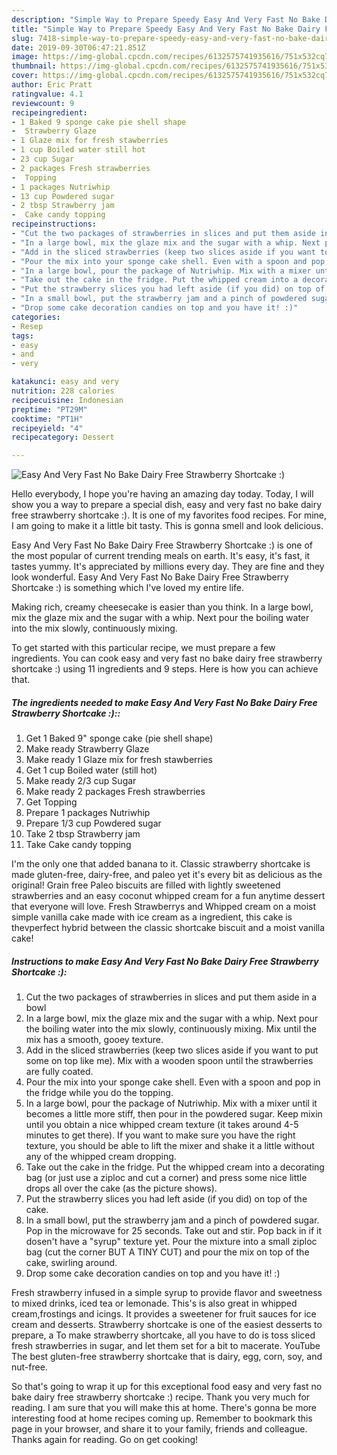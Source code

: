 ```yaml
---
description: "Simple Way to Prepare Speedy Easy And Very Fast No Bake Dairy Free Strawberry Shortcake :)"
title: "Simple Way to Prepare Speedy Easy And Very Fast No Bake Dairy Free Strawberry Shortcake :)"
slug: 7418-simple-way-to-prepare-speedy-easy-and-very-fast-no-bake-dairy-free-strawberry-shortcake
date: 2019-09-30T06:47:21.851Z
image: https://img-global.cpcdn.com/recipes/6132575741935616/751x532cq70/easy-and-very-fast-no-bake-dairy-free-strawberry-shortcake-recipe-main-photo.jpg
thumbnail: https://img-global.cpcdn.com/recipes/6132575741935616/751x532cq70/easy-and-very-fast-no-bake-dairy-free-strawberry-shortcake-recipe-main-photo.jpg
cover: https://img-global.cpcdn.com/recipes/6132575741935616/751x532cq70/easy-and-very-fast-no-bake-dairy-free-strawberry-shortcake-recipe-main-photo.jpg
author: Eric Pratt
ratingvalue: 4.1
reviewcount: 9
recipeingredient:
- 1 Baked 9 sponge cake pie shell shape
-  Strawberry Glaze
- 1 Glaze mix for fresh stawberries
- 1 cup Boiled water still hot
- 23 cup Sugar
- 2 packages Fresh strawberries
-  Topping
- 1 packages Nutriwhip
- 13 cup Powdered sugar
- 2 tbsp Strawberry jam
-  Cake candy topping
recipeinstructions:
- "Cut the two packages of strawberries in slices and put them aside in a bowl"
- "In a large bowl, mix the glaze mix and the sugar with a whip. Next pour the boiling water into the mix slowly, continuously mixing. Mix until the mix has a smooth, gooey texture."
- "Add in the sliced strawberries (keep two slices aside if you want to put some on top like me). Mix with a wooden spoon until the strawberries are fully coated."
- "Pour the mix into your sponge cake shell. Even with a spoon and pop in the fridge while you do the topping."
- "In a large bowl, pour the package of Nutriwhip. Mix with a mixer until it becomes a little more stiff, then pour in the powdered sugar. Keep mixin until you obtain a nice whipped cream texture (it takes around 4-5 minutes to get there). If you want to make sure you have the right texture, you should be able to lift the mixer and shake it a little without any of the whipped cream dropping."
- "Take out the cake in the fridge. Put the whipped cream into a decorating bag (or just use a ziploc and cut a corner) and press some nice little drops all over the cake (as the picture shows)."
- "Put the strawberry slices you had left aside (if you did) on top of the cake."
- "In a small bowl, put the strawberry jam and a pinch of powdered sugar. Pop in the microwave for 25 seconds. Take out and stir. Pop back in if it dosen&#39;t have a &#34;syrup&#34; texture yet. Pour the mixture into a small ziploc bag (cut the corner BUT A TINY CUT) and pour the mix on top of the cake, swirling around."
- "Drop some cake decoration candies on top and you have it! :)"
categories:
- Resep
tags:
- easy
- and
- very

katakunci: easy and very
nutrition: 228 calories
recipecuisine: Indonesian
preptime: "PT29M"
cooktime: "PT1H"
recipeyield: "4"
recipecategory: Dessert

---
```



![Easy And Very Fast No Bake Dairy Free Strawberry Shortcake :)](https://img-global.cpcdn.com/recipes/6132575741935616/751x532cq70/easy-and-very-fast-no-bake-dairy-free-strawberry-shortcake-recipe-main-photo.jpg)

Hello everybody, I hope you're having an amazing day today. Today, I will show you a way to prepare a special dish, easy and very fast no bake dairy free strawberry shortcake :). It is one of my favorites food recipes. For mine, I am going to make it a little bit tasty. This is gonna smell and look delicious.

Easy And Very Fast No Bake Dairy Free Strawberry Shortcake :) is one of the most popular of current trending meals on earth. It's easy, it's fast, it tastes yummy. It's appreciated by millions every day. They are fine and they look wonderful. Easy And Very Fast No Bake Dairy Free Strawberry Shortcake :) is something which I've loved my entire life.

Making rich, creamy cheesecake is easier than you think. In a large bowl, mix the glaze mix and the sugar with a whip. Next pour the boiling water into the mix slowly, continuously mixing.


To get started with this particular recipe, we must prepare a few ingredients. You can cook easy and very fast no bake dairy free strawberry shortcake :) using 11 ingredients and 9 steps. Here is how you can achieve that.

##### The ingredients needed to make Easy And Very Fast No Bake Dairy Free Strawberry Shortcake :)::

1. Get 1 Baked 9&#34; sponge cake (pie shell shape)
1. Make ready  Strawberry Glaze
1. Make ready 1 Glaze mix for fresh stawberries
1. Get 1 cup Boiled water (still hot)
1. Make ready 2/3 cup Sugar
1. Make ready 2 packages Fresh strawberries
1. Get  Topping
1. Prepare 1 packages Nutriwhip
1. Prepare 1/3 cup Powdered sugar
1. Take 2 tbsp Strawberry jam
1. Take  Cake candy topping


I&#39;m the only one that added banana to it. Classic strawberry shortcake is made gluten-free, dairy-free, and paleo yet it&#39;s every bit as delicious as the original! Grain free Paleo biscuits are filled with lightly sweetened strawberries and an easy coconut whipped cream for a fun anytime dessert that everyone will love. Fresh Strawberrys and Whipped cream on a moist simple vanilla cake made with ice cream as a ingredient, this cake is thevperfect hybrid between the classic shortcake biscuit and a moist vanilla cake! 

##### Instructions to make Easy And Very Fast No Bake Dairy Free Strawberry Shortcake :):

1. Cut the two packages of strawberries in slices and put them aside in a bowl
1. In a large bowl, mix the glaze mix and the sugar with a whip. Next pour the boiling water into the mix slowly, continuously mixing. Mix until the mix has a smooth, gooey texture.
1. Add in the sliced strawberries (keep two slices aside if you want to put some on top like me). Mix with a wooden spoon until the strawberries are fully coated.
1. Pour the mix into your sponge cake shell. Even with a spoon and pop in the fridge while you do the topping.
1. In a large bowl, pour the package of Nutriwhip. Mix with a mixer until it becomes a little more stiff, then pour in the powdered sugar. Keep mixin until you obtain a nice whipped cream texture (it takes around 4-5 minutes to get there). If you want to make sure you have the right texture, you should be able to lift the mixer and shake it a little without any of the whipped cream dropping.
1. Take out the cake in the fridge. Put the whipped cream into a decorating bag (or just use a ziploc and cut a corner) and press some nice little drops all over the cake (as the picture shows).
1. Put the strawberry slices you had left aside (if you did) on top of the cake.
1. In a small bowl, put the strawberry jam and a pinch of powdered sugar. Pop in the microwave for 25 seconds. Take out and stir. Pop back in if it dosen&#39;t have a &#34;syrup&#34; texture yet. Pour the mixture into a small ziploc bag (cut the corner BUT A TINY CUT) and pour the mix on top of the cake, swirling around.
1. Drop some cake decoration candies on top and you have it! :)


Fresh strawberry infused in a simple syrup to provide flavor and sweetness to mixed drinks, iced tea or lemonade. This&#39;s is also great in whipped cream,frostings and icings. It provides a sweetener for fruit sauces for ice cream and desserts. Strawberry shortcake is one of the easiest desserts to prepare, a To make strawberry shortcake, all you have to do is toss sliced fresh strawberries in sugar, and let them set for a bit to macerate. YouTube The best gluten-free strawberry shortcake that is dairy, egg, corn, soy, and nut-free. 

So that's going to wrap it up for this exceptional food easy and very fast no bake dairy free strawberry shortcake :) recipe. Thank you very much for reading. I am sure that you will make this at home. There's gonna be more interesting food at home recipes coming up. Remember to bookmark this page in your browser, and share it to your family, friends and colleague. Thanks again for reading. Go on get cooking!

